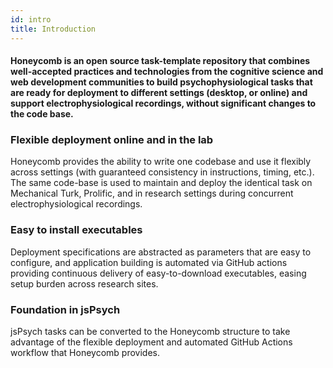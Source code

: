 ```yaml
---
id: intro
title: Introduction
---
```


#### Honeycomb is an open source task-template repository that combines well-accepted practices and technologies from the cognitive science and web development communities to build psychophysiological tasks that are ready for deployment to different settings (desktop, or online) and support electrophysiological recordings, without significant changes to the code base.

### Flexible deployment online and in the lab
Honeycomb provides the ability to write one codebase and use it flexibly across settings (with guaranteed consistency in instructions, timing, etc.). The same code-base is used to maintain and deploy the identical task on Mechanical Turk, Prolific, and in research settings during concurrent electrophysiological recordings. 

### Easy to install executables
Deployment specifications are abstracted as parameters that are easy to configure, and application building is automated via GitHub actions providing continuous delivery of easy-to-download executables, easing setup burden across research sites. 

### Foundation in jsPsych 
jsPsych tasks can be converted to the Honeycomb structure to take advantage of the flexible deployment and automated GitHub Actions workflow that Honeycomb provides. 

